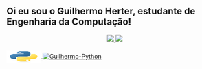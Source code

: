 ## Oi eu sou o Guilhermo Herter, estudante de Engenharia da Computação!
<div align="center">
  <a href="https://github.com/GuilhermoH">
  <img height="180em" src="https://github-readme-stats.vercel.app/api?username=GuilhermoH&show_icons=true&theme=dark&include_all_commits=true&count_private=true"/>
  <img height="150em" src="https://github-readme-stats.vercel.app/api/top-langs/?username=GuilhermoH&layout=compact&langs_count=7&theme=dark"/>
</div>
<div style="display: inline_block"><br>
  <img align="center" alt="Guilhermo-Python" height="30" width="80" src="https://raw.githubusercontent.com/devicons/devicon/master/icons/python/python-original.svg">
  <img align="center" alt="Guilhermo-Python" height="30" width="80" <img src="https://cdn.jsdelivr.net/gh/devicons/devicon/icons/java/java-original.svg" />
 
      
</div>
  
  ##

 
</div>
